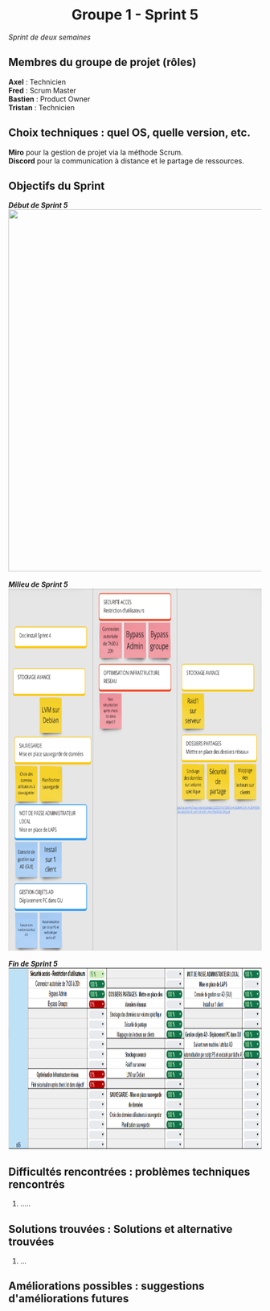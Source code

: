 <div align="center"><H1> Groupe 1 -  Sprint 5 </H1></div>

_Sprint de deux semaines_

## Membres du groupe de projet (rôles)

**Axel** : Technicien  
**Fred** : Scrum Master  
**Bastien** : Product Owner  
**Tristan** : Technicien  

## Choix techniques : quel OS, quelle version, etc.

**Miro** pour la gestion de projet via la méthode Scrum.  
**Discord** pour la communication à distance et le partage de ressources.

## Objectifs du Sprint

_**Début de Sprint 5**_  
<img src="https://github.com/WildCodeSchool/TSSR-ANGOU-P3-G1/blob/main/SCREENS-PAR-SPRINT/SCREENS-SPRINT5/D%C3%A9but%20de%20Sprint%205.png" width="720" height="720">  

_**Milieu de Sprint 5**_  
<img src="https://github.com/WildCodeSchool/TSSR-ANGOU-P3-G1/blob/main/SCREENS-PAR-SPRINT/SCREENS-SPRINT5/Milieu%20de%20Sprint%205.png" width="720" height="720">  

_**Fin de Sprint 5**_  
<img src="https://github.com/WildCodeSchool/TSSR-ANGOU-P3-G1/blob/main/SCREENS-PAR-SPRINT/SCREENS-SPRINT5/FIN_SPRINT5.png" width="660" height="360">  

## Difficultés rencontrées : problèmes techniques rencontrés

1. .....

## Solutions trouvées : Solutions et alternative trouvées

1. ...

## Améliorations possibles : suggestions d'améliorations futures



